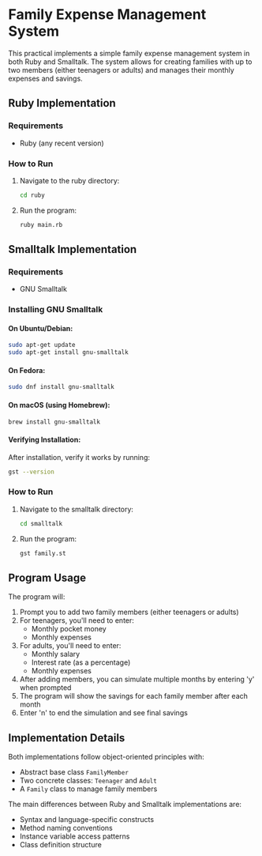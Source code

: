 # Family Expense Management System

This practical implements a simple family expense management system in both Ruby and Smalltalk. The system allows for creating families with up to two members (either teenagers or adults) and manages their monthly expenses and savings.

## Ruby Implementation

### Requirements
- Ruby (any recent version)

### How to Run
1. Navigate to the ruby directory:
   ```bash
   cd ruby
   ```
2. Run the program:
   ```bash
   ruby main.rb
   ```

## Smalltalk Implementation

### Requirements
- GNU Smalltalk

### Installing GNU Smalltalk

#### On Ubuntu/Debian:
```bash
sudo apt-get update
sudo apt-get install gnu-smalltalk
```

#### On Fedora:
```bash
sudo dnf install gnu-smalltalk
```

#### On macOS (using Homebrew):
```bash
brew install gnu-smalltalk
```

#### Verifying Installation:
After installation, verify it works by running:
```bash
gst --version
```

### How to Run
1. Navigate to the smalltalk directory:
   ```bash
   cd smalltalk
   ```
2. Run the program:
   ```bash
   gst family.st
   ```

## Program Usage

The program will:
1. Prompt you to add two family members (either teenagers or adults)
2. For teenagers, you'll need to enter:
   - Monthly pocket money
   - Monthly expenses
3. For adults, you'll need to enter:
   - Monthly salary
   - Interest rate (as a percentage)
   - Monthly expenses
4. After adding members, you can simulate multiple months by entering 'y' when prompted
5. The program will show the savings for each family member after each month
6. Enter 'n' to end the simulation and see final savings

## Implementation Details

Both implementations follow object-oriented principles with:
- Abstract base class `FamilyMember`
- Two concrete classes: `Teenager` and `Adult`
- A `Family` class to manage family members

The main differences between Ruby and Smalltalk implementations are:
- Syntax and language-specific constructs
- Method naming conventions
- Instance variable access patterns
- Class definition structure 